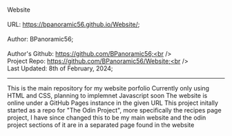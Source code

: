 <br /> Website<br /> 
<br /> URL: https://bpanoramic56.github.io/Website/; <br />
<br /> Author: BPanoramic56; <br />
<br /> Author's Github: https://github.com/BPanoramic56;<br />
<br /> Project Repo: https://github.com/BPanoramic56/Website;<br />
<br /> Last Updated: 8th of February, 2024; <br />

---

This is the main repository for my website porfolio
Currently only using HTML and CSS, planning to implemnet Javascript soon
The website is online under a GitHub Pages instance in the given URL
This project initally started as a repo for "The Odin Project", more specifically the recipes page project, I have since changed this to be my main website and the odin project sections of it are in a separated page found in the website